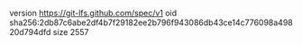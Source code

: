 version https://git-lfs.github.com/spec/v1
oid sha256:2db87c6abe2df4b7f29182ee2b796f943086db43ce14c776098a49820d794dfd
size 2557
